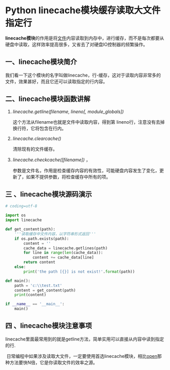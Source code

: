 # Python linecache模块缓存读取大文件指定行

**linecache模块**的作用是将[文件](http://www.iplaypy.com/sys/open.html)内容读取到内存中，进行缓存，而不是每次都要从硬盘中读取，这样效率提高很多，又省去了对硬盘IO控制器的频繁操作。

## 一、linecache模块简介

我们看一下这个模块的名字叫做linecache，行-缓存，这对于读取内容非常多的文件，效果甚好，而且它还可以读取指定的行内容。

## 二、linecache模块函数讲解

1. *linecache.getline(filename, lineno[, module_globals])* 

   这个方法从filename也就是文件中读取内容，得到第 lineno行，注意没有去掉换行符，它将包含在行内。

2. *linecache.clearcache()* 

   清除现有的文件缓存。

3. *linecache.checkcache([filename])* ，

   参数是文件名，作用是检查缓存内容的有效性，可能硬盘内容发生了变化，更新了，如果不提供参数，将检查缓存中所有的项。

## 三 、linecache模块源码演示

```python
# coding=utf-8

import os
import linecache

def get_content(path):
    '''读取缓存中文件内容，以字符串形式返回'''
    if os.path.exists(path):
        content = ''
        cache_data = linecache.getlines(path)
        for line in range(len(cache_data)):
            content += cache_data[line]
        return content
    else:
        print('the path [{}] is not exist!'.format(path))

def main():
    path = 'c:\\test.txt'
    content = get_content(path)
    print(content)

if __name__ == '__main__':
    main()
```
## 四 、linecache模块注意事项

​	linecache里面最常用到的就是getline方法，简单实用可以直接从内容中读到指定的行.

​	日常编程中如果涉及读取大文件，一定要使用首选linecache模块，相比[open](http://www.iplaypy.com/sys/open.html)那种方法要快N倍，它是你读取文件的效率之源。